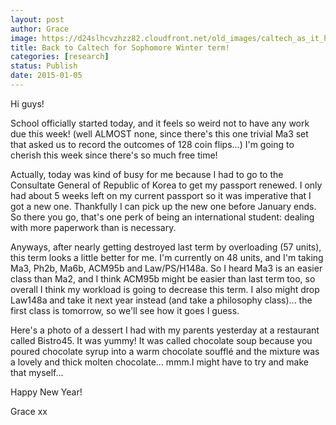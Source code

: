 ```yaml
---
layout: post
author: Grace
image: https://d24slhcvzhzz82.cloudfront.net/old_images/caltech_as_it_happens/6a0105349b8251970b01b8d0b88b3f970c.jpg
title: Back to Caltech for Sophomore Winter term! 
categories: [research]
status: Publish
date: 2015-01-05
---
```



Hi guys!

School officially started today, and it feels so weird not to have any work due this week! (well ALMOST none, since there's this one trivial Ma3 set that asked us to record the outcomes of 128 coin flips...) I'm going to cherish this week since there's so much free time!

Actually, today was kind of busy for me because I had to go to the Consultate General of Republic of Korea to get my passport renewed. I only had about 5 weeks left on my current passport so it was imperative that I got a new one. Thankfully I can pick up the new one before January ends. So there you go, that's one perk of being an international student: dealing with more paperwork than is necessary.

Anyways, after nearly getting destroyed last term by overloading (57 units), this term looks a little better for me. I'm currently on 48 units, and I'm taking Ma3, Ph2b, Ma6b, ACM95b and Law/PS/H148a. So I heard Ma3 is an easier class than Ma2, and I think ACM95b might be easier than last term too, so overall I think my workload is going to decrease this term. I also might drop Law148a and take it next year instead (and take a philosophy class)... the first class is tomorrow, so we'll see how it goes I guess.

Here's a photo of a dessert I had with my parents yesterday at a restaurant called Bistro45. It was yummy! It was called chocolate soup because you poured chocolate syrup into a warm chocolate soufflé and the mixture was a lovely and thick molten chocolate... mmm.I might have to try and make that myself...

Happy New Year!

Grace xx

